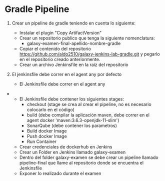 # Gradle Pipeline

1. Crear un pipeline de gradle teniendo en cuenta lo siguiente:
    - Instalar el plugin "Copy ArtifactVersion"
    - Crear un repositorio publico que tenga la siguiente nomenclatura:
      - galaxy-examen-final-apellido-nombre-gradle
    - Copiar el contenido del repositorio https://github.com/aldo2510/galaxy-jenkins-lab-gradle.git y pegarlo en el repositorio creado anteriormente.
    - Crear un archivo Jenkinsfile en la raíz del repositorio

1. El jenkinsfile debe correr en el agent any por defecto
    
    
    
    - El Jenkinsfile debe correr en el agent any
  - 
    - El Jenkinsfile debe contener los siguientes stages:
      - checkout (stage se crea al crear el pipeline, no es necesario colocarlo en el código)
      - build (debe compilar la aplicación maven, debe correr en el agent docker 'maven:3.6.3-openjdk-11-slim')
      - SonarQube (debe contener los parametros)
      - Build docker Image
      - Push docker Image
      - Run Container
    - Crear credenciales de dockerhub en Jenkins 
    - Crear un Folder en Jenkins llamado galaxy-examen
    - Dentro del folder galaxy-examen se debe crear un pipeline llamado pipeline-final que llame al repositorio donde se encuentra el Jenkinsfile
    - Exponer lo realizado durante el examen